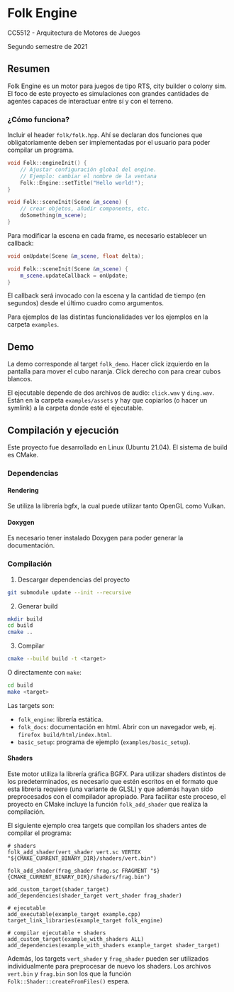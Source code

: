 # Folk Engine
CC5512 - Arquitectura de Motores de Juegos

Segundo semestre de 2021

## Resumen

Folk Engine es un motor para juegos de tipo RTS, city builder o colony sim. El foco de este proyecto es simulaciones con grandes cantidades de agentes capaces de interactuar entre sí y con el terreno.

### ¿Cómo funciona?

Incluir el header `folk/folk.hpp`. Ahí se declaran dos funciones que 
obligatoriamente deben ser implementadas por el usuario para poder compilar un
programa.

```cpp
void Folk::engineInit() {
    // Ajustar configuración global del engine.
    // Ejemplo: cambiar el nombre de la ventana
    Folk::Engine::setTitle("Hello world!");
}

void Folk::sceneInit(Scene &m_scene) {
    // crear objetos, añadir components, etc.
    doSomething(m_scene);
}
```

Para modificar la escena en cada frame, es necesario establecer un callback:

```cpp
void onUpdate(Scene &m_scene, float delta);

void Folk::sceneInit(Scene &m_scene) {
    m_scene.updateCallback = onUpdate;
}
```

El callback será invocado con la escena y la cantidad de tiempo (en segundos) 
desde el último cuadro como argumentos.

Para ejemplos de las distintas funcionalidades ver los ejemplos en la carpeta `examples`.

## Demo

La demo corresponde al target `folk_demo`. Hacer click izquierdo en la pantalla para mover el cubo naranja. Click derecho
con para crear cubos blancos.

El ejecutable depende de dos archivos de audio: `click.wav` y `ding.wav`. Están en la carpeta `examples/assets` y hay que
copiarlos (o hacer un symlink) a la carpeta donde esté el ejecutable.

## Compilación y ejecución

Este proyecto fue desarrollado en Linux (Ubuntu 21.04). El sistema de build es CMake.

### Dependencias

#### Rendering
Se utiliza la librería bgfx, la cual puede utilizar tanto OpenGL como Vulkan.

#### Doxygen
Es necesario tener instalado Doxygen para poder generar la documentación.

### Compilación

1. Descargar dependencias del proyecto 
```sh
git submodule update --init --recursive
```

2. Generar build
```sh
mkdir build
cd build
cmake ..
```

3. Compilar
```sh
cmake --build build -t <target>
```
O directamente con `make`:
```sh
cd build
make <target>
```
Las targets son:
- `folk_engine`: librería estática.
- `folk_docs`: documentación en html. Abrir con un navegador web, ej. `firefox build/html/index.html`.
- `basic_setup`: programa de ejemplo (`examples/basic_setup`).

#### Shaders
Este motor utiliza la librería gráfica BGFX. Para utilizar shaders distintos de los predeterminados, es necesario que estén escritos en el formato que esta librería requiere (una variante de GLSL) y que además hayan sido preprocesados con el compilador apropiado. Para facilitar este proceso, el proyecto en CMake incluye la función `folk_add_shader` que realiza la compilación.

El siguiente ejemplo crea targets que compilan los shaders antes de compilar el programa:

```{cmake}
# shaders
folk_add_shader(vert_shader vert.sc VERTEX "${CMAKE_CURRENT_BINARY_DIR}/shaders/vert.bin")

folk_add_shader(frag_shader frag.sc FRAGMENT "$}{CMAKE_CURRENT_BINARY_DIR}/shaders/frag.bin")

add_custom_target(shader_target)
add_dependencies(shader_target vert_shader frag_shader)

# ejecutable
add_executable(example_target example.cpp)
target_link_libraries(example_target folk_engine)

# compilar ejecutable + shaders
add_custom_target(example_with_shaders ALL)
add_dependencies(example_with_shaders example_target shader_target)
```

Además, los targets `vert_shader` y `frag_shader` pueden ser utilizados individualmente para preprocesar de nuevo los shaders. Los archivos `vert.bin` y `frag.bin` son los que la función `Folk::Shader::createFromFiles()` espera.